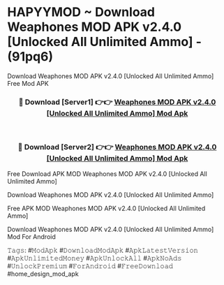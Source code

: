 # HAPYYMOD ~ Download Weaphones MOD APK v2.4.0 [Unlocked All Unlimited Ammo] - (91pq6)
Download Weaphones MOD APK v2.4.0 [Unlocked All Unlimited Ammo] Free Mod APK

<div align="center">
<h3>🔴 Download [Server1] 👉👉 <a href="https://apk-comot.site?title=Weaphones_MOD_APK_v2.4.0_[Unlocked_All_Unlimited_Ammo]">Weaphones MOD APK v2.4.0 [Unlocked All Unlimited Ammo] Mod Apk</a></h3><br>

<h3>🔴 Download [Server2] 👉👉 <a href="https://apk-comot.site?title=Weaphones_MOD_APK_v2.4.0_[Unlocked_All_Unlimited_Ammo]">Weaphones MOD APK v2.4.0 [Unlocked All Unlimited Ammo] Mod Apk</a></h3>
</div>


Free Download APK MOD Weaphones MOD APK v2.4.0 [Unlocked All Unlimited Ammo]

Download Weaphones MOD APK v2.4.0 [Unlocked All Unlimited Ammo] 

Free APK MOD Weaphones MOD APK v2.4.0 [Unlocked All Unlimited Ammo] 

Download Weaphones MOD APK v2.4.0 [Unlocked All Unlimited Ammo] Mod For Android

𝚃𝚊𝚐𝚜: #𝙼𝚘𝚍𝙰𝚙𝚔 #𝙳𝚘𝚠𝚗𝚕𝚘𝚊𝚍𝙼𝚘𝚍𝙰𝚙𝚔 #𝙰𝚙𝚔𝙻𝚊𝚝𝚎𝚜𝚝𝚅𝚎𝚛𝚜𝚒𝚘𝚗 #𝙰𝚙𝚔𝚄𝚗𝚕𝚒𝚖𝚒𝚝𝚎𝚍𝙼𝚘𝚗𝚎𝚢 #𝙰𝚙𝚔𝚄𝚗𝚕𝚘𝚌𝚔𝙰𝚕𝚕 #𝙰𝚙𝚔𝙽𝚘𝙰𝚍𝚜 #𝚄𝚗𝚕𝚘𝚌𝚔𝙿𝚛𝚎𝚖𝚒𝚞𝚖 #𝙵𝚘𝚛𝙰𝚗𝚍𝚛𝚘𝚒𝚍 #𝙵𝚛𝚎𝚎𝙳𝚘𝚠𝚗𝚕𝚘𝚊𝚍 #home_design_mod_apk
